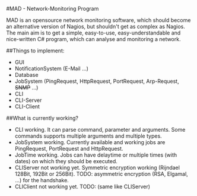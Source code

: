 #MAD - Network-Monitoring Program

MAD is an opensource network monitoring software, which should become an alternative version of Nagios, but shouldn't get as complex as Nagios. The main aim is to get a simple, easy-to-use, easy-understandable and nice-written C# program, which can analyse and monitoring a network.

##Things to implement:

- GUI
- NotificationSystem (E-Mail ...)
- Database
- JobSystem (PingRequest, HttpRequest, PortRequest, Arp-Request, ~~SNMP~~ ...)
- CLI
- CLI-Server
- CLI-Client

##What is currently working?

- CLI working. It can parse command, parameter and arguments. Some commands supports multiple arguments and multiple types.
- JobSystem working. Currently available and working jobs are PingRequest, PortRequest and HttpRequest.
- JobTime working. Jobs can have delaytime or multiple times (with dates) on which they should be executed.
- CLIServer not working yet. Symmetric encryption working (Rijndael 128Bit, 192Bit or 256Bit). TODO: asymmetric encryption (RSA, Elgamal, ...) for the handshake. 
- CLIClient not working yet. TODO: (same like CLIServer)





